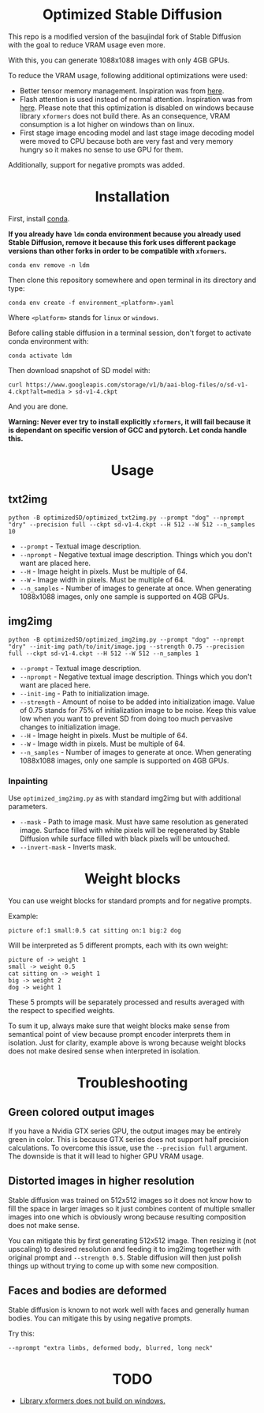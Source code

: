 <h1 align="center">Optimized Stable Diffusion</h1>

This repo is a modified version of the basujindal fork of Stable
Diffusion with the goal to reduce VRAM usage even more.

With this, you can generate 1088x1088 images with only 4GB GPUs.

To reduce the VRAM usage, following additional optimizations were used:
* Better tensor memory management. Inspiration was from [here](https://github.com/Doggettx/stable-diffusion).
* Flash attention is used instead of normal attention. Inspiration was
  from [here](https://www.photoroom.com/tech/stable-diffusion-100-percent-faster-with-memory-efficient-attention/). Please note that this
  optimization is disabled on windows because library `xformers` does
  not build there. As an consequence, VRAM consumption is a lot higher
  on windows than on linux.
* First stage image encoding model and last stage image decoding model
  were moved to CPU because both are very fast and very memory hungry
  so it makes no sense to use GPU for them.

Additionally, support for negative prompts was added.

<h1 align="center">Installation</h1>

First, install [conda](https://docs.conda.io/projects/conda/en/latest/user-guide/install/index.html).

**If you already have `ldm` conda environment because you already used Stable
Diffusion, remove it because this fork uses different package versions than
other forks in order to be compatible with `xformers`.**
```shell
conda env remove -n ldm
```

Then clone this repository somewhere and open terminal in its directory
and type:
``` shell
conda env create -f environment_<platform>.yaml
```

Where `<platform>` stands for `linux` or `windows`.

Before calling stable diffusion in a terminal session, don't forget to
activate conda environment with:
``` shell
conda activate ldm
```

Then download snapshot of SD model with:
``` shell
curl https://www.googleapis.com/storage/v1/b/aai-blog-files/o/sd-v1-4.ckpt?alt=media > sd-v1-4.ckpt
```

And you are done.

**Warning: Never ever try to install explicitly `xformers`, it will fail
because it is dependant on specific version of GCC and pytorch. Let conda
handle this.**

<h1 align="center">Usage</h1>

## txt2img

``` shell
python -B optimizedSD/optimized_txt2img.py --prompt "dog" --nprompt "dry" --precision full --ckpt sd-v1-4.ckpt --H 512 --W 512 --n_samples 10
```
* `--prompt` - Textual image description.
* `--nprompt` - Negative textual image description. Things which you
                don't want are placed here.
* `--H` - Image height in pixels. Must be multiple of 64.
* `--W` - Image width in pixels. Must be multiple of 64.
* `--n_samples` - Number of images to generate at once. When
                  generating 1088x1088 images, only one sample is
                  supported on 4GB GPUs.

## img2img

``` shell
python -B optimizedSD/optimized_img2img.py --prompt "dog" --nprompt "dry" --init-img path/to/init/image.jpg --strength 0.75 --precision full --ckpt sd-v1-4.ckpt --H 512 --W 512 --n_samples 1
```
* `--prompt` - Textual image description.
* `--nprompt` - Negative textual image description. Things which you
                don't want are placed here.
* `--init-img` - Path to initialization image.
* `--strength` - Amount of noise to be added into initialization
                 image. Value of 0.75 stands for 75% of initialization
                 image to be noise. Keep this value low when you want
                 to prevent SD from doing too much pervasive changes to
                 initialization image.
* `--H` - Image height in pixels. Must be multiple of 64.
* `--W` - Image width in pixels. Must be multiple of 64.
* `--n_samples` - Number of images to generate at once. When generating
                  1088x1088 images, only one sample is supported on 4GB
                  GPUs.

### Inpainting

Use `optimized_img2img.py` as with standard img2img but with additional
parameters.

* `--mask` - Path to image mask. Must have same resolution as generated
             image. Surface filled with white pixels will be regenerated
             by Stable Diffusion while surface filled with black pixels
             will be untouched.
* `--invert-mask` - Inverts mask.

<h1 align="center">Weight blocks</h1>

You can use weight blocks for standard prompts and for negative prompts.

Example:

``` text
picture of:1 small:0.5 cat sitting on:1 big:2 dog
```

Will be interpreted as 5 different prompts, each with its own weight:
``` text
picture of -> weight 1
small -> weight 0.5
cat sitting on -> weight 1
big -> weight 2
dog -> weight 1
```

These 5 prompts will be separately processed and results averaged with
the respect to specified weights.

To sum it up, always make sure that weight blocks make sense from
semantical point of view because prompt encoder interprets them in
isolation. Just for clarity, example above is wrong because weight
blocks does not make desired sense when interpreted in isolation.

<h1 align="center">Troubleshooting</h1>

## Green colored output images
If you have a Nvidia GTX series GPU, the output images may be
entirely green in color. This is because GTX series does not support
half precision calculations. To overcome this issue, use the `--precision full`
argument. The downside is that it will lead to higher GPU VRAM usage.

## Distorted images in higher resolution
Stable diffusion was trained on 512x512 images so it does not know how
to fill the space in larger images so it just combines content of
multiple smaller images into one which is obviously wrong because
resulting composition does not make sense.

You can mitigate this by first generating 512x512 image. Then resizing
it (not upscaling) to desired resolution and feeding it to img2img
together with original prompt and `--strength 0.5`. Stable diffusion
will then just polish things up without trying to come up with some
new composition.

## Faces and bodies are deformed
Stable diffusion is known to not work well with faces and generally
human bodies. You can mitigate this by using negative prompts.

Try this:
``` shell
--nprompt "extra limbs, deformed body, blurred, long neck"
```

<h1 align="center">TODO</h1>

* [Library xformers does not build on windows.](https://github.com/facebookresearch/xformers/issues/437)
